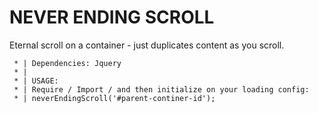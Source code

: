 # NEVER ENDING SCROLL
Eternal scroll on a container - just duplicates content as you scroll.  
  
     * | Dependencies: Jquery
     * |
     * | USAGE:
     * | Require / Import / and then initialize on your loading config: 
     * | neverEndingScroll('#parent-continer-id');